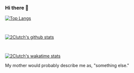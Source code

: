 ### Hi there 👋

[![Top Langs](https://github-readme-stats.vercel.app/api/top-langs/?username=2Clutch&langs_count=10&hide_borders=true&layout=compact)](https://github.com/2Clutch/github-readme-stats)

<br>

[![2Clutch's github stats](https://github-readme-stats.vercel.app/api?username=2Clutch&count_private=true&include_all_commits=true&show_icons=true)](https://github.com/2Clutch/github-readme-stats)

<br>

[![2Clutch's wakatime stats](https://github-readme-stats.vercel.app/api/wakatime?username=2Clutch&layout=compact&hide_progress=true)](https://github.com/2Clutch/github-readme-stats)




My mother would probably describe me as, "something else."

&nbsp; &nbsp; &nbsp; &nbsp; &nbsp; &nbsp; &nbsp; &nbsp; &nbsp; &nbsp; &nbsp; &nbsp; &nbsp; &nbsp; &nbsp; &nbsp; &nbsp; &nbsp;


<!--
**2Clutch/2Clutch** is a ✨ _special_ ✨ repository because its `README.md` (this file) appears on your GitHub profile.

Here are some ideas to get you started:

- 🔭 I’m currently working on ...
- 🌱 I’m currently learning ...
- 👯 I’m looking to collaborate on ...
- 🤔 I’m looking for help with ...
- 💬 Ask me about ...
- 📫 How to reach me: ...
- 😄 Pronouns: ...
- ⚡ Fun fact: ...
-->
